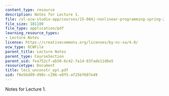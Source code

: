 ```yaml
---
content_type: resource
description: Notes for Lecture 1.
file: /ol-ocw-studio-app/courses/15-084j-nonlinear-programming-spring-2004/f8e5bd09d99cc296e0f5af25bf607e49_lec1_unconstr_opt.pdf
file_size: 181180
file_type: application/pdf
learning_resource_types:
- Lecture Notes
license: https://creativecommons.org/licenses/by-nc-sa/4.0/
ocw_type: OCWFile
parent_title: Lecture Notes
parent_type: CourseSection
parent_uid: fea752cf-ab50-6c42-7a14-03fade11d0a5
resourcetype: Document
title: lec1_unconstr_opt.pdf
uid: f8e5bd09-d99c-c296-e0f5-af25bf607e49
---
```

Notes for Lecture 1.